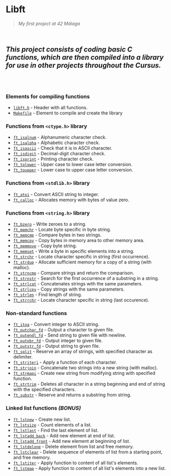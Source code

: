 # <b>Libft</b>
 
> _My first project at 42 Málaga_

<br>

## *This project consists of coding basic C functions, which are then compiled into a library for use in other projects throughout the Cursus.*

<br>
<br>

### Elements for <b>compiling</b> functions

* [`libft.h`](libft/libft.h)			- Header with all functions.
* [`Makefile`](libft/Makefile)			- Element to compile and create the library


### Functions from `<ctype.h>` library

* [`ft_isalnum`](libft/ft_isalnum.c)			- Alphanumeric character check.
* [`ft_isalpha`](libft/ft_isalpha.c)			- Alphabetic character check.
* [`ft_isascii`](libft/ft_isascii.c)			- Check that it is in ASCII character.
* [`ft_isdigit`](libft/ft_isdigit.c)			- Decimal-digit character check.
* [`ft_isprint`](libft/ft_isprint.c)			- Printing character check.
* [`ft_tolower`](libft/ft_tolower.c)			- Upper case to lower case letter conversion.
* [`ft_toupper`](libft/ft_toupper.c)			- Lower case to upper case letter conversion.

### Functions from `<stdlib.h>` library

* [`ft_atoi`](libft/ft_atoi.c)		- Convert ASCII string to integer.
* [`ft_calloc`](libft/ft_calloc.c)	- Allocates memory with bytes of value zero.

### Functions from `<string.h>` library

* [`ft_bzero`](libft/ft_bzero.c)		- Write zeroes to a string.
* [`ft_memchr`](libft/ft_memchr.c)		- Locate byte specific in byte string.
* [`ft_memcmp`](libft/ft_memcmp.c)		- Compare bytes in two strings.
* [`ft_memcpy`](libft/ft_memcpy.c)  	- Copy bytes in memory area to other memory area.
* [`ft_memmove`](libft/ft_memmove.c)	- Copy byte string.
* [`ft_memset`](libft/ft_memset.c)		- Write a byte in specific elements into a string.
* [`ft_strchr`](libft/ft_strchr.c)		- Locate character specific in string (first occurrence).
* [`ft_strdup`](libft/ft_strdup.c)		- Allocate sufficient memory for a copy of a string (with malloc).
* [`ft_strncmp`](libft/ft_strncmp.c)	- Compare strings and return the comparison.
* [`ft_strnstr`](libft/ft_strnstr.c)	- Search for the first occurrence of a substring in a string.
* [`ft_strlcat`](libft/ft_strlcat.c)	- Concatenates strings with the same parameters.
* [`ft_strlcpy`](libft/ft_strlcpy.c)	- Copy strings with the same parameters.
* [`ft_strlen`](libft/ft_strlen.c)		- Find length of string.
* [`ft_strrchr`](libft/ft_strrchr.c)	- Locate character specific in string (last occurence).

### Non-standard functions

* [`ft_itoa`](libft/ft_itoa.c)					- Convert integer to ASCII string.
* [`ft_putchar_fd`](libft/ft_putchar_fd.c)		- Output a character to given file.
* [`ft_putendl_fd`](libft/ft_putendl_fd.c)		- Send string to given file with newline.
* [`ft_putnbr_fd`](libft/ft_putnbr_fd.c)		- Output integer to given file.
* [`ft_putstr_fd`](libft/ft_putstr_fd.c)		- Output string to given file.
* [`ft_split`](libft/ft_split.c)				- Reserve an array of strings, with specified character as delimiter.
* [`ft_striteri`](libft/ft_striteri.c)			- Apply a function of each character.
* [`ft_strjoin`](libft/ft_strjoin.c)			- Concatenate two strings into a new string (with malloc).
* [`ft_strmapi`](libft/ft_strmapi.c)			- Create new string from modifying string with specified function.
* [`ft_strtrim`](libft/ft_strtrim.c)			- Deletes all character in a string beginning and end of string with the specified characters.
* [`ft_substr`](libft/ft_substr.c)  			- Reserve and returns a substring from string.

### Linked list functions <b>*(BONUS)*</b>

* [`ft_lstnew`](libft/ft_lstnew_bonus.c)			- Create new list.
* [`ft_lstsize`](libft/ft_lstsize_bonus.c)			- Count elements of a list.
* [`ft_lstlast`](libft/ft_lstlast_bonus.c)			- Find the last element of list.
* [`ft_lstadd_back`](libft/ft_lstadd_back_bonus.c)	- Add new element at end of list.
* [`ft_lstadd_front`](libft/ft_lstadd_front_bonus.c)	- Add new element at beginning of list.
* [`ft_lstdelone`](libft/ft_lstdelone_bonus.c)		- Delete element from list and free memory.
* [`ft_lstclear`](libft/ft_lstclear_bonus.c)			- Delete sequence of elements of list from a starting point, and free memory.
* [`ft_lstiter`](libft/ft_lstiter_bonus.c)			- Apply function to content of all list's elements.
* [`ft_lstmap`](libft/ft_lstmap_bonus.c)				- Apply function to content of all list's elements into a new list.

